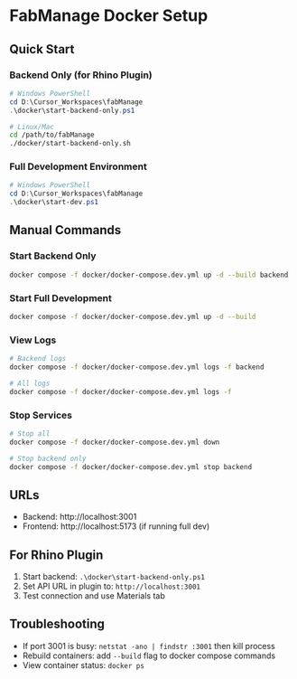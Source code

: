 # FabManage Docker Setup

## Quick Start

### Backend Only (for Rhino Plugin)
```powershell
# Windows PowerShell
cd D:\Cursor_Workspaces\fabManage
.\docker\start-backend-only.ps1
```

```bash
# Linux/Mac
cd /path/to/fabManage
./docker/start-backend-only.sh
```

### Full Development Environment
```powershell
# Windows PowerShell
cd D:\Cursor_Workspaces\fabManage
.\docker\start-dev.ps1
```

## Manual Commands

### Start Backend Only
```bash
docker compose -f docker/docker-compose.dev.yml up -d --build backend
```

### Start Full Development
```bash
docker compose -f docker/docker-compose.dev.yml up -d --build
```

### View Logs
```bash
# Backend logs
docker compose -f docker/docker-compose.dev.yml logs -f backend

# All logs
docker compose -f docker/docker-compose.dev.yml logs -f
```

### Stop Services
```bash
# Stop all
docker compose -f docker/docker-compose.dev.yml down

# Stop backend only
docker compose -f docker/docker-compose.dev.yml stop backend
```

## URLs
- Backend: http://localhost:3001
- Frontend: http://localhost:5173 (if running full dev)

## For Rhino Plugin
1. Start backend: `.\docker\start-backend-only.ps1`
2. Set API URL in plugin to: `http://localhost:3001`
3. Test connection and use Materials tab

## Troubleshooting
- If port 3001 is busy: `netstat -ano | findstr :3001` then kill process
- Rebuild containers: add `--build` flag to docker compose commands
- View container status: `docker ps`

